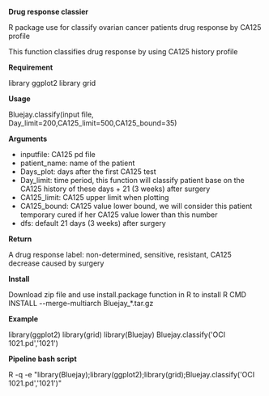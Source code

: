 **Drug response classier**

R package use for classify ovarian cancer patients drug response by CA125 profile

This function classifies drug response by using CA125 history profile


**Requirement**

library ggplot2
library grid


**Usage**

Bluejay.classify(input file, Day_limit=200,CA125_limit=500,CA125_bound=35)


**Arguments**

* inputfile:		CA125 pd file
* patient_name:		name of the patient
* Days_plot:		days after the first CA125 test
* Day_limit:		time period, this function will classify patient base on the CA125 history of these days + 21 (3 weeks) after surgery
* CA125_limit:		CA125 upper limit when plotting
* CA125_bound:		CA125 value lower bound, we will consider this patient temporary cured if her CA125 value lower than this number
* dfs:				default 21 days (3 weeks) after surgery

**Return**

A drug response label: non-determined, sensitive, resistant, CA125 decrease caused by surgery

**Install**

Download zip file and use install.package function in R to install
R CMD INSTALL --merge-multiarch Bluejay_*.tar.gz


**Example**

library(ggplot2)
library(grid)
library(Bluejay)
Bluejay.classify('OCI 1021.pd','1021')


**Pipeline bash script**

R -q -e "library(Bluejay);library(ggplot2);library(grid);Bluejay.classify('OCI 1021.pd','1021')"


